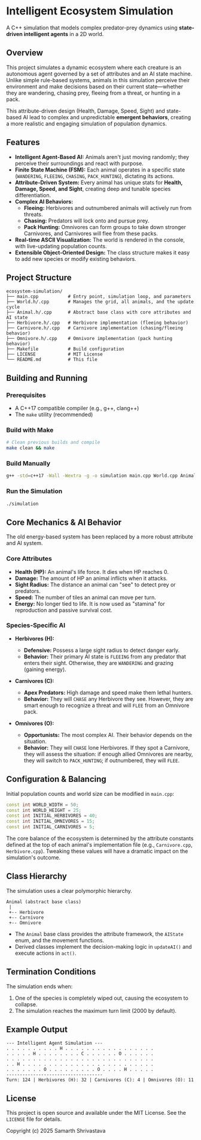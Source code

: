 # Intelligent Ecosystem Simulation

A C++ simulation that models complex predator-prey dynamics using **state-driven intelligent agents** in a 2D world.

## Overview

This project simulates a dynamic ecosystem where each creature is an autonomous agent governed by a set of attributes and an AI state machine. Unlike simple rule-based systems, animals in this simulation perceive their environment and make decisions based on their current state—whether they are wandering, chasing prey, fleeing from a threat, or hunting in a pack.

This attribute-driven design (Health, Damage, Speed, Sight) and state-based AI lead to complex and unpredictable **emergent behaviors**, creating a more realistic and engaging simulation of population dynamics.

## Features

- **Intelligent Agent-Based AI:** Animals aren't just moving randomly; they perceive their surroundings and react with purpose.
- **Finite State Machine (FSM):** Each animal operates in a specific state (`WANDERING`, `FLEEING`, `CHASING`, `PACK_HUNTING`), dictating its actions.
- **Attribute-Driven System:** Every animal has unique stats for **Health, Damage, Speed, and Sight**, creating deep and tunable species differentiation.
- **Complex AI Behaviors:**
    - **Fleeing:** Herbivores and outnumbered animals will actively run from threats.
    - **Chasing:** Predators will lock onto and pursue prey.
    - **Pack Hunting:** Omnivores can form groups to take down stronger Carnivores, and Carnivores will flee from these packs.
- **Real-time ASCII Visualization:** The world is rendered in the console, with live-updating population counts.
- **Extensible Object-Oriented Design:** The class structure makes it easy to add new species or modify existing behaviors.

## Project Structure

```
ecosystem-simulation/
├── main.cpp           # Entry point, simulation loop, and parameters
├── World.h/.cpp       # Manages the grid, all animals, and the update cycle
├── Animal.h/.cpp      # Abstract base class with core attributes and AI state
├── Herbivore.h/.cpp   # Herbivore implementation (fleeing behavior)
├── Carnivore.h/.cpp   # Carnivore implementation (chasing/fleeing behavior)
├── Omnivore.h/.cpp    # Omnivore implementation (pack hunting behavior)
├── Makefile           # Build configuration
├── LICENSE            # MIT License
└── README.md          # This file
```

## Building and Running

### Prerequisites
- A C++17 compatible compiler (e.g., g++, clang++)
- The `make` utility (recommended)

### Build with Make
```bash
# Clean previous builds and compile
make clean && make
```

### Build Manually
```bash
g++ -std=c++17 -Wall -Wextra -g -o simulation main.cpp World.cpp Animal.cpp Herbivore.cpp Carnivore.cpp Omnivore.cpp
```

### Run the Simulation
```bash
./simulation
```

## Core Mechanics & AI Behavior

The old energy-based system has been replaced by a more robust attribute and AI system.

### Core Attributes
- **Health (HP):** An animal's life force. It dies when HP reaches 0.
- **Damage:** The amount of HP an animal inflicts when it attacks.
- **Sight Radius:** The distance an animal can "see" to detect prey or predators.
- **Speed:** The number of tiles an animal can move per turn.
- **Energy:** No longer tied to life. It is now used as "stamina" for reproduction and passive survival cost.

### Species-Specific AI

- **Herbivores (H):**
    - **Defensive:** Possess a large sight radius to detect danger early.
    - **Behavior:** Their primary AI state is `FLEEING` from any predator that enters their sight. Otherwise, they are `WANDERING` and grazing (gaining energy).

- **Carnivores (C):**
    - **Apex Predators:** High damage and speed make them lethal hunters.
    - **Behavior:** They will `CHASE` any Herbivore they see. However, they are smart enough to recognize a threat and will `FLEE` from an Omnivore pack.

- **Omnivores (O):**
    - **Opportunists:** The most complex AI. Their behavior depends on the situation.
    - **Behavior:** They will `CHASE` lone Herbivores. If they spot a Carnivore, they will assess the situation: if enough allied Omnivores are nearby, they will switch to `PACK_HUNTING`; if outnumbered, they will `FLEE`.

## Configuration & Balancing

Initial population counts and world size can be modified in `main.cpp`:
```cpp
const int WORLD_WIDTH = 50;
const int WORLD_HEIGHT = 25;
const int INITIAL_HERBIVORES = 40;
const int INITIAL_OMNIVORES = 15;
const int INITIAL_CARNIVORES = 5;
```
The core balance of the ecosystem is determined by the attribute constants defined at the top of each animal's implementation file (e.g., `Carnivore.cpp`, `Herbivore.cpp`). Tweaking these values will have a dramatic impact on the simulation's outcome.

## Class Hierarchy

The simulation uses a clear polymorphic hierarchy.
```
Animal (abstract base class)
 |
 +-- Herbivore
 +-- Carnivore
 +-- Omnivore
```
- The `Animal` base class provides the attribute framework, the `AIState` enum, and the movement functions.
- Derived classes implement the decision-making logic in `updateAI()` and execute actions in `act()`.

## Termination Conditions

The simulation ends when:
1. One of the species is completely wiped out, causing the ecosystem to collapse.
2. The simulation reaches the maximum turn limit (2000 by default).

## Example Output

```
--- Intelligent Agent Simulation ---
. . . . . . . . . . H . . . . . . . . . . . . . . . . .
. . . . . H . . . . . . . . C . . . . . . O . . . . . .
. . . . . . . . . . . . . . . . . . . . . . . . . . . .
. . H . . . . . . . . . . . . . . . . . . . . . . . . .
. . . . . . . O . . . . . . . . . O . . . . H . . . . .
------------------------------------
Turn: 124 | Herbivores (H): 32 | Carnivores (C): 4 | Omnivores (O): 11
```

## License

This project is open source and available under the MIT License. See the `LICENSE` file for details.

Copyright (c) 2025 Samarth Shrivastava